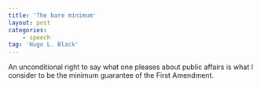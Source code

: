 ```yaml
---
title: 'The bare minimum'
layout: post
categories:
    - speech
tag: 'Hugo L. Black'
---
```


An unconditional right to say what one pleases about public affairs is what I consider to be the minimum guarantee of the First Amendment.